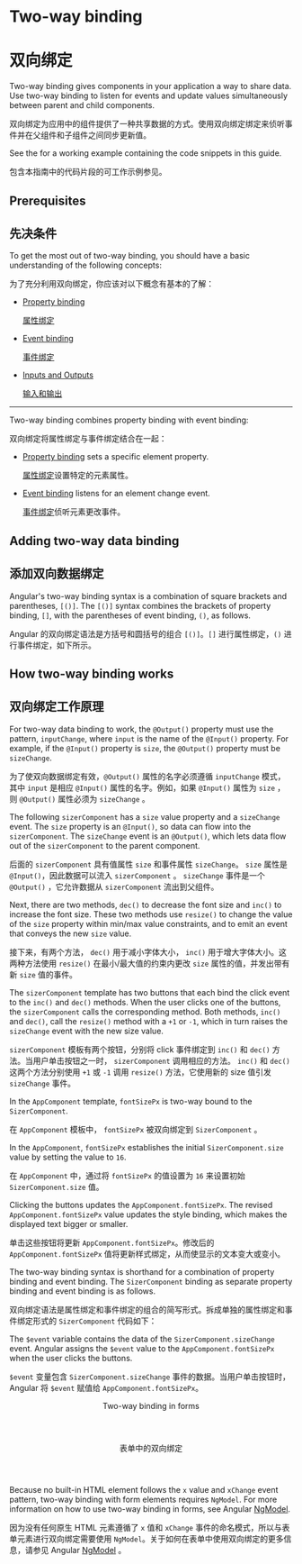# Two-way binding

# 双向绑定

Two-way binding gives components in your application a way to share data.
Use two-way binding to listen for events and update values simultaneously between parent and child components.

双向绑定为应用中的组件提供了一种共享数据的方式。使用双向绑定绑定来侦听事件并在父组件和子组件之间同步更新值。

<div class="alert is-helpful">

See the <live-example></live-example> for a working example containing the code snippets in this guide.

包含本指南中的代码片段的可工作示例参见<live-example></live-example>。

</div>

## Prerequisites

## 先决条件

To get the most out of two-way binding, you should have a basic understanding of the following concepts:

为了充分利用双向绑定，你应该对以下概念有基本的了解：

* [Property binding](guide/property-binding)

  [属性绑定](guide/property-binding)

* [Event binding](guide/event-binding)

  [事件绑定](guide/event-binding)

* [Inputs and Outputs](guide/inputs-outputs)

  [输入和输出](guide/inputs-outputs)

<hr>

Two-way binding combines property binding with event binding:

双向绑定将属性绑定与事件绑定结合在一起：

* [Property binding](guide/property-binding) sets a specific element property.

  [属性绑定](guide/property-binding)设置特定的元素属性。

* [Event binding](guide/event-binding) listens for an element change event.

  [事件绑定](guide/event-binding)侦听元素更改事件。

## Adding two-way data binding

## 添加双向数据绑定

Angular's two-way binding syntax is a combination of square brackets and parentheses, `[()]`.
The `[()]` syntax combines the brackets of property binding, `[]`, with the parentheses of event binding, `()`, as follows.

Angular 的双向绑定语法是方括号和圆括号的组合 `[()]`。`[]` 进行属性绑定，`()` 进行事件绑定，如下所示。

<code-example path="two-way-binding/src/app/app.component.html" header="src/app/app.component.html" region="two-way-syntax"></code-example>

## How two-way binding works

## 双向绑定工作原理

For two-way data binding to work, the `@Output()` property must use the pattern, `inputChange`, where `input` is the name of the `@Input()` property.
For example, if the `@Input()` property is `size`, the `@Output()` property must be `sizeChange`.

为了使双向数据绑定有效，`@Output()` 属性的名字必须遵循 `inputChange` 模式，其中 `input` 是相应 `@Input()` 属性的名字。例如，如果 `@Input()` 属性为 `size` ，则 `@Output()` 属性必须为 `sizeChange` 。

The following `sizerComponent` has a `size` value property and a `sizeChange` event.
The `size` property is an `@Input()`, so data can flow into the `sizerComponent`.
The `sizeChange` event is an `@Output()`, which lets data flow out of the `sizerComponent` to the parent component.

后面的 `sizerComponent` 具有值属性 `size` 和事件属性 `sizeChange`。 `size` 属性是 `@Input()`，因此数据可以流入 `sizerComponent` 。 `sizeChange` 事件是一个 `@Output()` ，它允许数据从 `sizerComponent` 流出到父组件。

Next, there are two methods, `dec()` to decrease the font size and `inc()` to increase the font size.
These two methods use `resize()` to change the value of the `size` property within min/max value constraints, and to emit an event that conveys the new `size` value.

接下来，有两个方法， `dec()` 用于减小字体大小， `inc()` 用于增大字体大小。这两种方法使用 `resize()` 在最小/最大值的约束内更改 `size` 属性的值，并发出带有新 `size` 值的事件。

<code-example path="two-way-binding/src/app/sizer/sizer.component.ts" region="sizer-component" header="src/app/sizer.component.ts"></code-example>

The `sizerComponent` template has two buttons that each bind the click event to the `inc()` and `dec()` methods.
When the user clicks one of the buttons, the `sizerComponent` calls the corresponding method.
Both methods, `inc()` and `dec()`, call the `resize()` method with a `+1` or `-1`, which in turn raises the `sizeChange` event with the new size value.

`sizerComponent` 模板有两个按钮，分别将 click 事件绑定到 `inc()` 和 `dec()` 方法。当用户单击按钮之一时， `sizerComponent` 调用相应的方法。 `inc()` 和 `dec()` 这两个方法分别使用 `+1` 或 `-1` 调用 `resize()` 方法，它使用新的 size 值引发 `sizeChange` 事件。

<code-example path="two-way-binding/src/app/sizer/sizer.component.html" header="src/app/sizer.component.html"></code-example>

In the `AppComponent` template, `fontSizePx` is two-way bound to the `SizerComponent`.

在 `AppComponent` 模板中， `fontSizePx` 被双向绑定到 `SizerComponent` 。

<code-example path="two-way-binding/src/app/app.component.html" header="src/app/app.component.html" region="two-way-1"></code-example>

In the `AppComponent`, `fontSizePx` establishes the initial `SizerComponent.size` value by setting the value to `16`.

在 `AppComponent` 中，通过将 `fontSizePx` 的值设置为 `16` 来设置初始 `SizerComponent.size` 值。

<code-example path="two-way-binding/src/app/app.component.ts" header="src/app/app.component.ts" region="font-size"></code-example>

Clicking the buttons updates the `AppComponent.fontSizePx`.
The revised `AppComponent.fontSizePx` value updates the style binding, which makes the displayed text bigger or smaller.

单击这些按钮将更新 `AppComponent.fontSizePx`。修改后的 `AppComponent.fontSizePx` 值将更新样式绑定，从而使显示的文本变大或变小。

The two-way binding syntax is shorthand for a combination of property binding and event binding.
The `SizerComponent` binding as separate property binding and event binding is as follows.

双向绑定语法是属性绑定和事件绑定的组合的简写形式。拆成单独的属性绑定和事件绑定形式的 `SizerComponent` 代码如下：

<code-example path="two-way-binding/src/app/app.component.html" header="src/app/app.component.html (expanded)" region="two-way-2"></code-example>

The `$event` variable contains the data of the `SizerComponent.sizeChange` event.
Angular assigns the `$event` value to the `AppComponent.fontSizePx` when the user clicks the buttons.

`$event` 变量包含 `SizerComponent.sizeChange` 事件的数据。当用户单击按钮时，Angular 将 `$event` 赋值给 `AppComponent.fontSizePx`。

<div class="callout is-helpful">

  <header>Two-way binding in forms</header>
  
  <header>表单中的双向绑定</header>

  Because no built-in HTML element follows the `x` value and `xChange` event pattern, two-way binding with form elements requires `NgModel`.
  For more information on how to use two-way binding in forms, see Angular [NgModel](guide/built-in-directives#ngModel).

  因为没有任何原生 HTML 元素遵循了 `x` 值和 `xChange` 事件的命名模式，所以与表单元素进行双向绑定需要使用 `NgModel`。关于如何在表单中使用双向绑定的更多信息，请参见 Angular [NgModel](guide/built-in-directives#ngModel) 。

</div>
